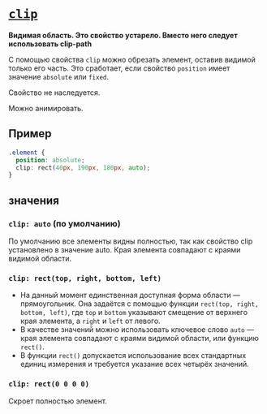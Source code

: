 # [`clip`](./index.md)

**Видимая область. Это свойство устарело. Вместо него следует использовать clip-path**

С помощью свойства `clip` можно обрезать элемент, оставив видимой только его часть. Это сработает, если свойство `position` имеет значение `absolute` или `fixed`.

Свойство не наследуется.

Можно анимировать.

## Пример

```css
.element {
  position: absolute;
  clip: rect(40px, 190px, 180px, auto);
}
```

## значения

### `clip: auto` (по умолчанию)

По умолчанию все элементы видны полностью, так как свойство clip установлено в значение auto. Края элемента совпадают с краями видимой области.

### `clip: rect(top, right, bottom, left)`

- На данный момент единственная доступная форма области — прямоугольник. Она задаётся с помощью функции `rect(top, right, bottom, left)`, где `top` и `bottom` указывают смещение от верхнего края элемента, а `right` и `left` от левого.
- В качестве значений можно использовать ключевое слово `auto` — края элемента совпадают с краями видимой области, или функцию `rect()`.
- В функции `rect()` допускается использование всех стандартных единиц измерения и требуется указание всех четырёх значений.

### `clip: rect(0 0 0 0)`

Скроет полностью элемент.
